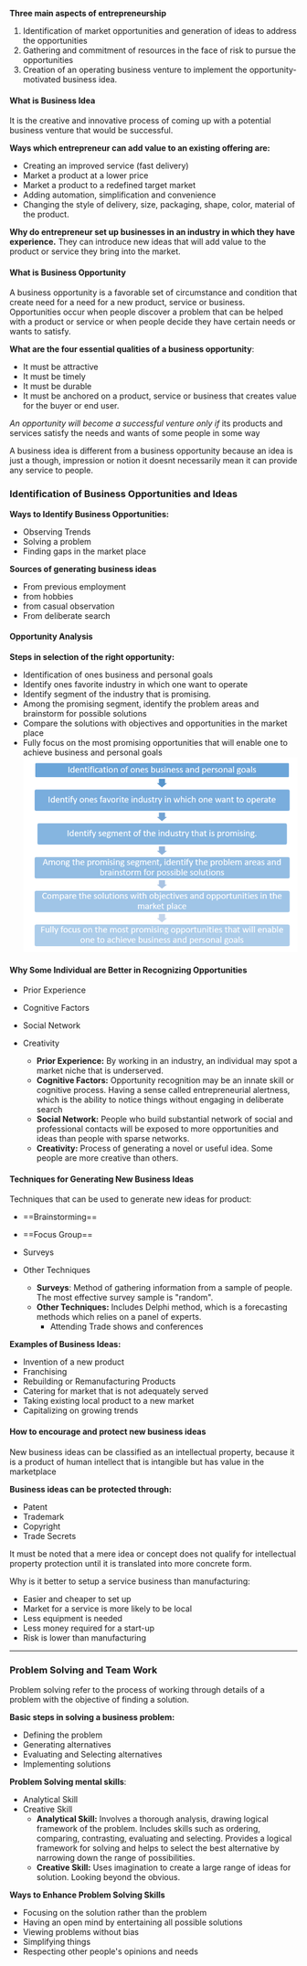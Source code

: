 **Three main aspects of entrepreneurship**
1. Identification of market opportunities and generation of ideas to address the opportunities
2. Gathering and commitment of resources in the face of risk to pursue the opportunities
3. Creation of an operating business venture to implement the opportunity-motivated business idea. 

#### What is Business Idea
It is the creative and innovative process of coming up with a potential business venture that would be successful.

**Ways which entrepreneur can add value to an existing offering are:**
- Creating an improved service (fast delivery)
- Market a product at a lower price
- Market a product to a redefined target market
- Adding automation, simplification and convenience
- Changing the style of delivery, size, packaging, shape, color, material of the product.

**Why do entrepreneur set up businesses in an industry in which they have experience.**
They can introduce new ideas that will add value to the product or service they bring into the market. 

#### What is Business Opportunity
A business opportunity is a favorable set of circumstance and condition that create need for a need for a new product, service or business. 
Opportunities occur when people discover a problem that can be helped with a product or service or when people decide they have certain needs or wants to satisfy.

**What are the four essential qualities of a business opportunity**:
- It must be attractive
- It must be timely
- It must be durable
- It must be anchored on a product, service or business that creates value for the buyer or end user. 

*An opportunity will become a successful venture only if* its products and services satisfy the needs and wants of some people in some way

A business idea is different from a business opportunity because an idea is just a though, impression or notion it doesnt necessarily mean it can provide any service to people. 

### Identification of Business Opportunities and Ideas

**Ways to Identify Business Opportunities:**
- Observing Trends
- Solving a problem
- Finding gaps in the market place

**Sources of generating business ideas**
- From previous employment
- from hobbies
- from casual observation
- From deliberate search

#### Opportunity Analysis
**Steps in selection of the right opportunity:**
- Identification of ones business and personal goals
- Identify ones favorite industry in which one want to operate
- Identify segment of the industry that is promising.
- Among the promising segment, identify the problem areas and brainstorm for possible solutions
- Compare the solutions with objectives and opportunities in the market place
- Fully focus on the most promising opportunities that will enable one to achieve business and personal goals
![](ENT%20201/Document/Pasted%20image%2020221201083812.png)
####  Why Some Individual are Better in Recognizing Opportunities
- Prior Experience 
- Cognitive Factors
- Social Network
- Creativity

	- **Prior Experience:** By working in an industry, an individual may spot a market niche that is underserved.
	- **Cognitive Factors:** Opportunity recognition may be an innate skill or cognitive process. Having a sense called entrepreneurial alertness, which is the ability to notice things without engaging in deliberate search
	- **Social Network:** People who build substantial network of social and professional contacts will be exposed to more opportunities and ideas than people with sparse networks. 
	- **Creativity:** Process of generating a novel or useful idea. Some people are more creative than others. 

#### Techniques for Generating New Business Ideas
Techniques that can be used to generate new ideas for product:
- ==Brainstorming==
- ==Focus Group==
- Surveys
- Other Techniques

	- **Surveys**: Method of gathering information from a sample of people. The most effective survey sample is "random". 
	- **Other Techniques:** Includes Delphi method, which is a forecasting methods which relies on a panel of experts. 
		- Attending Trade shows and conferences


**Examples of Business Ideas:**
- Invention of a new product
- Franchising
- Rebuilding or Remanufacturing Products
- Catering for market that is not adequately served 
- Taking existing local product to a new market
- Capitalizing on growing trends


#### How to encourage and protect new business ideas
New business ideas can be classified as an intellectual property, because it is a product of human intellect that is intangible but has value in the marketplace

**Business ideas can be protected through:**
- Patent
- Trademark
- Copyright
- Trade Secrets

It must be noted that a mere idea or concept does not qualify for intellectual property protection until it is translated into more concrete form. 

Why is it better to setup a service business than manufacturing:
- Easier and cheaper to set up
- Market for a service is more likely to be local
- Less equipment is needed
- Less money required for a start-up
- Risk is lower than manufacturing

---
### Problem Solving and Team Work
Problem solving refer to the process of working through details of a problem with the objective of finding a solution.

**Basic steps in solving a business problem:**
- Defining the problem
- Generating alternatives
- Evaluating and Selecting alternatives
- Implementing solutions

**Problem Solving mental skills**:
- Analytical Skill
- Creative Skill
	- **Analytical Skill:** Involves a thorough analysis, drawing logical framework of the problem. Includes skills such as ordering, comparing, contrasting, evaluating and selecting. Provides a logical framework for solving and helps to select the best alternative by narrowing down the range of possibilities.
	- **Creative Skill:** Uses imagination to create a large range of ideas for solution. Looking beyond the obvious. 

**Ways to Enhance Problem Solving Skills**
- Focusing on the solution rather than the problem
- Having an open mind by entertaining all possible solutions 
- Viewing problems without bias
- Simplifying things
- Respecting other people's opinions and needs